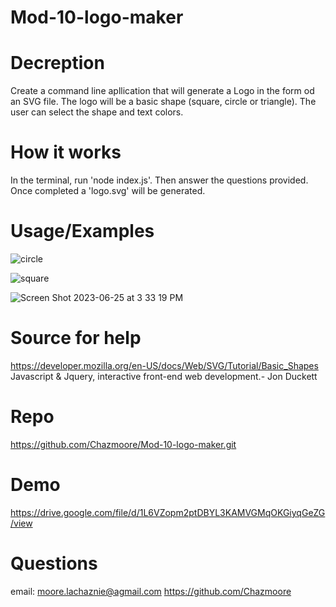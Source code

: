 # Mod-10-logo-maker

# Decreption
Create a command line apllication that will generate a Logo in the form od an SVG file.
The logo will be a basic shape (square, circle or triangle). The user can select the shape and text colors. 

# How it works
In the terminal, run 'node index.js'. Then answer the questions provided. Once completed a 'logo.svg' will be generated.

# Usage/Examples

![circle](https://github.com/Chazmoore/Mod-10-logo-maker/assets/120423513/cefd9c5f-58c5-4936-8343-b042c1e912e1)

![square](https://github.com/Chazmoore/Mod-10-logo-maker/assets/120423513/2d1629a4-a137-4457-bab7-197cb54da635)

![Screen Shot 2023-06-25 at 3 33 19 PM](https://github.com/Chazmoore/Mod-10-logo-maker/assets/120423513/bc02a8b1-83a2-4935-8eb0-0bfab0e523ac)


# Source for help
https://developer.mozilla.org/en-US/docs/Web/SVG/Tutorial/Basic_Shapes
Javascript & Jquery, interactive front-end web development.- Jon Duckett

# Repo
https://github.com/Chazmoore/Mod-10-logo-maker.git

# Demo
https://drive.google.com/file/d/1L6VZopm2ptDBYL3KAMVGMqOKGiyqGeZG/view

# Questions

email: moore.lachaznie@agmail.com
https://github.com/Chazmoore

